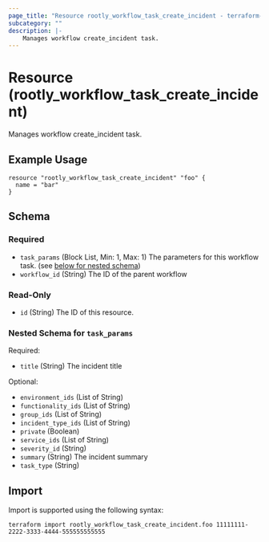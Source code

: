 ```yaml
---
page_title: "Resource rootly_workflow_task_create_incident - terraform-provider-rootly"
subcategory: ""
description: |-
    Manages workflow create_incident task.
---
```


# Resource (rootly_workflow_task_create_incident)

Manages workflow create_incident task.

## Example Usage

```
resource "rootly_workflow_task_create_incident" "foo" {
  name = "bar"
}
```

<!-- schema generated by tfplugindocs -->
## Schema

### Required

- `task_params` (Block List, Min: 1, Max: 1) The parameters for this workflow task. (see [below for nested schema](#nestedblock--task_params))
- `workflow_id` (String) The ID of the parent workflow

### Read-Only

- `id` (String) The ID of this resource.

<a id="nestedblock--task_params"></a>
### Nested Schema for `task_params`

Required:

- `title` (String) The incident title

Optional:

- `environment_ids` (List of String)
- `functionality_ids` (List of String)
- `group_ids` (List of String)
- `incident_type_ids` (List of String)
- `private` (Boolean)
- `service_ids` (List of String)
- `severity_id` (String)
- `summary` (String) The incident summary
- `task_type` (String)

## Import

Import is supported using the following syntax:

```shell
terraform import rootly_workflow_task_create_incident.foo 11111111-2222-3333-4444-555555555555
```